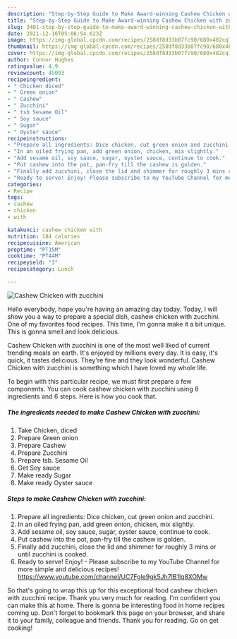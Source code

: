 ```yaml
---
description: "Step-by-Step Guide to Make Award-winning Cashew Chicken with zucchini"
title: "Step-by-Step Guide to Make Award-winning Cashew Chicken with zucchini"
slug: 3401-step-by-step-guide-to-make-award-winning-cashew-chicken-with-zucchini
date: 2021-12-16T05:06:54.623Z
image: https://img-global.cpcdn.com/recipes/258df8d33b07fc90/680x482cq70/cashew-chicken-with-zucchini-recipe-main-photo.jpg
thumbnail: https://img-global.cpcdn.com/recipes/258df8d33b07fc90/680x482cq70/cashew-chicken-with-zucchini-recipe-main-photo.jpg
cover: https://img-global.cpcdn.com/recipes/258df8d33b07fc90/680x482cq70/cashew-chicken-with-zucchini-recipe-main-photo.jpg
author: Connor Hughes
ratingvalue: 4.9
reviewcount: 45093
recipeingredient:
- " Chicken diced"
- " Green onion"
- " Cashew"
- " Zucchini"
- " tsb Sesame Oil"
- " Soy sauce"
- " Sugar"
- " Oyster sauce"
recipeinstructions:
- "Prepare all ingredients: Dice chicken, cut green onion and zucchini."
- "In an oiled frying pan, add green onion, chicken, mix slightly."
- "Add sesame oil, soy sauce, sugar, oyster sauce, continue to cook."
- "Put cashew into the pot, pan-fry till the cashew is golden."
- "Finally add zucchini, close the lid and shimmer for roughly 3 mins or until zucchini is cooked."
- "Ready to serve! Enjoy! Please subscribe to my YouTube Channel for more simple and delicious recipes! https://www.youtube.com/channel/UC7Fgle9gk5Jh7lB1lq8XOMw"
categories:
- Recipe
tags:
- cashew
- chicken
- with

katakunci: cashew chicken with 
nutrition: 184 calories
recipecuisine: American
preptime: "PT35M"
cooktime: "PT44M"
recipeyield: "3"
recipecategory: Lunch

---
```



![Cashew Chicken with zucchini](https://img-global.cpcdn.com/recipes/258df8d33b07fc90/680x482cq70/cashew-chicken-with-zucchini-recipe-main-photo.jpg)

Hello everybody, hope you're having an amazing day today. Today, I will show you a way to prepare a special dish, cashew chicken with zucchini. One of my favorites food recipes. This time, I'm gonna make it a bit unique. This is gonna smell and look delicious.



Cashew Chicken with zucchini is one of the most well liked of current trending meals on earth. It's enjoyed by millions every day. It is easy, it's quick, it tastes delicious. They're fine and they look wonderful. Cashew Chicken with zucchini is something which I have loved my whole life.


To begin with this particular recipe, we must first prepare a few components. You can cook cashew chicken with zucchini using 8 ingredients and 6 steps. Here is how you cook that.

<!--inarticleads1-->

##### The ingredients needed to make Cashew Chicken with zucchini:

1. Take  Chicken, diced
1. Prepare  Green onion
1. Prepare  Cashew
1. Prepare  Zucchini
1. Prepare  tsb. Sesame Oil
1. Get  Soy sauce
1. Make ready  Sugar
1. Make ready  Oyster sauce




<!--inarticleads2-->

##### Steps to make Cashew Chicken with zucchini:

1. Prepare all ingredients: Dice chicken, cut green onion and zucchini.
1. In an oiled frying pan, add green onion, chicken, mix slightly.
1. Add sesame oil, soy sauce, sugar, oyster sauce, continue to cook.
1. Put cashew into the pot, pan-fry till the cashew is golden.
1. Finally add zucchini, close the lid and shimmer for roughly 3 mins or until zucchini is cooked.
1. Ready to serve! Enjoy! - Please subscribe to my YouTube Channel for more simple and delicious recipes! https://www.youtube.com/channel/UC7Fgle9gk5Jh7lB1lq8XOMw




So that's going to wrap this up for this exceptional food cashew chicken with zucchini recipe. Thank you very much for reading. I'm confident you can make this at home. There is gonna be interesting food in home recipes coming up. Don't forget to bookmark this page on your browser, and share it to your family, colleague and friends. Thank you for reading. Go on get cooking!
